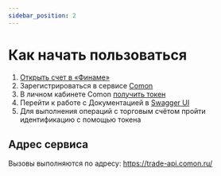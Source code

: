 ```yaml
---
sidebar_position: 2
---
```


# Как начать пользоваться

1. [Открыть счет в «Финаме»](https://open.finam.ru/registration)
2. Зарегистрироваться в сервисе [Comon](https://www.comon.ru/)
3. В личном кабинете Comon [получить токен](https://www.comon.ru/my/trade-api/tokens)
4. Перейти к работе с Документацией в [Swagger UI](https://trade-api.comon.ru/swagger/index.html)
5. Для выполнения операций с торговым счётом пройти идентификацию с помощью токена

## Адрес сервиса

Вызовы выполняются по адресу: https://trade-api.comon.ru/
